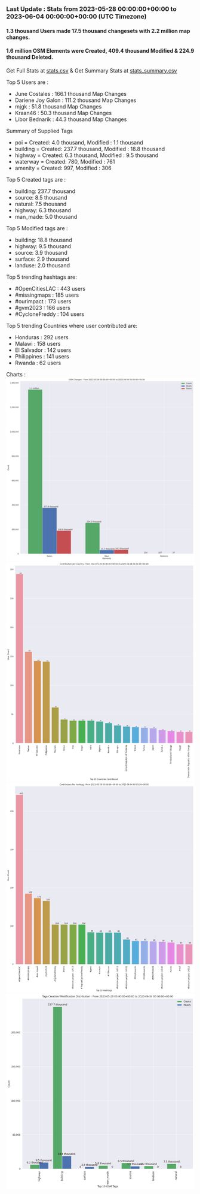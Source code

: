 ### Last Update : Stats from 2023-05-28 00:00:00+00:00 to 2023-06-04 00:00:00+00:00 (UTC Timezone)

#### 1.3 thousand Users made 17.5 thousand changesets with 2.2 million map changes.
#### 1.6 million OSM Elements were Created, 409.4 thousand Modified & 224.9 thousand Deleted.
Get Full Stats at [stats.csv](/stats/hotosm/Weekly/stats.csv)
 & Get Summary Stats at [stats_summary.csv](/stats/hotosm/Weekly/stats_summary.csv)

Top 5 Users are : 
- June Costales : 166.1 thousand Map Changes
- Dariene Joy Galon : 111.2 thousand Map Changes
- mjgk : 51.8 thousand Map Changes
- Kraan46 : 50.3 thousand Map Changes
- Libor Bednarik : 44.3 thousand Map Changes

Summary of Supplied Tags
- poi = Created: 4.0 thousand, Modified : 1.1 thousand
- building = Created: 237.7 thousand, Modified : 18.8 thousand
- highway = Created: 6.3 thousand, Modified : 9.5 thousand
- waterway = Created: 780, Modified : 761
- amenity = Created: 997, Modified : 306


Top 5 Created tags are :
- building: 237.7 thousand
- source: 8.5 thousand
- natural: 7.5 thousand
- highway: 6.3 thousand
- man_made: 5.0 thousand


Top 5 Modified tags are :
- building: 18.8 thousand
- highway: 9.5 thousand
- source: 3.9 thousand
- surface: 2.9 thousand
- landuse: 2.0 thousand


Top 5 trending hashtags are:
- #OpenCitiesLAC : 443 users
- #missingmaps : 185 users
- #ourimpact : 173 users
- #gvm2023 : 166 users
- #CycloneFreddy : 104 users


Top 5 trending Countries where user contributed are:
- Honduras : 292 users
- Malawi : 158 users
- El Salvador : 142 users
- Philippines : 141 users
- Rwanda : 62 users


 Charts : 
![Alt text](./stats_osm_changes.png) 
![Alt text](./stats_users_per_country.png) 
![Alt text](./stats_users_per_hashtag.png) 
![Alt text](./stats_tags.png) 
